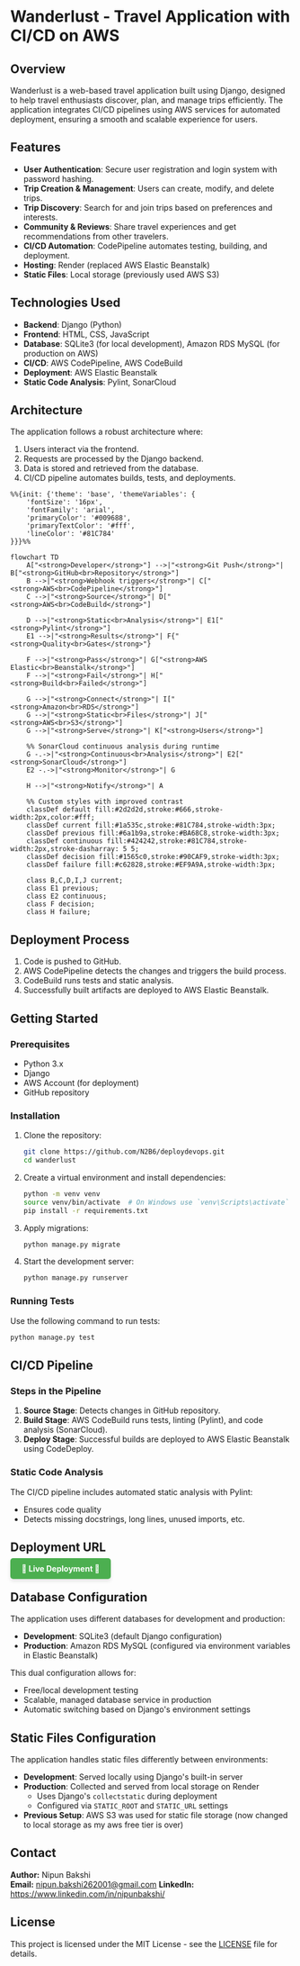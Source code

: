 # Wanderlust - Travel Application with CI/CD on AWS

## Overview
Wanderlust is a web-based travel application built using Django, designed to help travel enthusiasts discover, plan, and manage trips efficiently. The application integrates CI/CD pipelines using AWS services for automated deployment, ensuring a smooth and scalable experience for users.

## Features
- **User Authentication**: Secure user registration and login system with password hashing.
- **Trip Creation & Management**: Users can create, modify, and delete trips.
- **Trip Discovery**: Search for and join trips based on preferences and interests.
- **Community & Reviews**: Share travel experiences and get recommendations from other travelers.
- **CI/CD Automation**: CodePipeline automates testing, building, and deployment.
- **Hosting**: Render (replaced AWS Elastic Beanstalk)
- **Static Files**: Local storage (previously used AWS S3)

## Technologies Used
- **Backend**: Django (Python)
- **Frontend**: HTML, CSS, JavaScript
- **Database**: SQLite3 (for local development), Amazon RDS MySQL (for production on AWS)
- **CI/CD**: AWS CodePipeline, AWS CodeBuild
- **Deployment**: AWS Elastic Beanstalk
- **Static Code Analysis**: Pylint, SonarCloud

## Architecture
The application follows a robust architecture where:
1. Users interact via the frontend.
2. Requests are processed by the Django backend.
3. Data is stored and retrieved from the database.
4. CI/CD pipeline automates builds, tests, and deployments.

```mermaid
%%{init: {'theme': 'base', 'themeVariables': { 
    'fontSize': '16px',
    'fontFamily': 'arial',
    'primaryColor': '#009688',
    'primaryTextColor': '#fff',
    'lineColor': '#81C784'
}}}%%

flowchart TD
    A["<strong>Developer</strong>"] -->|"<strong>Git Push</strong>"| B["<strong>GitHub<br>Repository</strong>"]
    B -->|"<strong>Webhook triggers</strong>"| C["<strong>AWS<br>CodePipeline</strong>"]
    C -->|"<strong>Source</strong>"| D["<strong>AWS<br>CodeBuild</strong>"]
    
    D -->|"<strong>Static<br>Analysis</strong>"| E1["<strong>Pylint</strong>"]
    E1 -->|"<strong>Results</strong>"| F{"<strong>Quality<br>Gates</strong>"}
    
    F -->|"<strong>Pass</strong>"| G["<strong>AWS Elastic<br>Beanstalk</strong>"]
    F -->|"<strong>Fail</strong>"| H["<strong>Build<br>Failed</strong>"]
    
    G -->|"<strong>Connect</strong>"| I["<strong>Amazon<br>RDS</strong>"]
    G -->|"<strong>Static<br>Files</strong>"| J["<strong>AWS<br>S3</strong>"]
    G -->|"<strong>Serve</strong>"| K["<strong>Users</strong>"]
    
    %% SonarCloud continuous analysis during runtime
    G -.->|"<strong>Continuous<br>Analysis</strong>"| E2["<strong>SonarCloud</strong>"]
    E2 -.->|"<strong>Monitor</strong>"| G
    
    H -->|"<strong>Notify</strong>"| A
    
    %% Custom styles with improved contrast
    classDef default fill:#2d2d2d,stroke:#666,stroke-width:2px,color:#fff;
    classDef current fill:#1a535c,stroke:#81C784,stroke-width:3px;
    classDef previous fill:#6a1b9a,stroke:#BA68C8,stroke-width:3px;
    classDef continuous fill:#424242,stroke:#81C784,stroke-width:2px,stroke-dasharray: 5 5;
    classDef decision fill:#1565c0,stroke:#90CAF9,stroke-width:3px;
    classDef failure fill:#c62828,stroke:#EF9A9A,stroke-width:3px;
    
    class B,C,D,I,J current;
    class E1 previous;
    class E2 continuous;
    class F decision;
    class H failure;
```

## Deployment Process
1. Code is pushed to GitHub.
2. AWS CodePipeline detects the changes and triggers the build process.
3. CodeBuild runs tests and static analysis.
4. Successfully built artifacts are deployed to AWS Elastic Beanstalk.

## Getting Started
### Prerequisites
- Python 3.x
- Django
- AWS Account (for deployment)
- GitHub repository

### Installation
1. Clone the repository:
   ```bash
   git clone https://github.com/N2B6/deploydevops.git
   cd wanderlust
   ```
2. Create a virtual environment and install dependencies:
   ```bash
   python -m venv venv
   source venv/bin/activate  # On Windows use `venv\Scripts\activate`
   pip install -r requirements.txt
   ```
3. Apply migrations:
   ```bash
   python manage.py migrate
   ```
4. Start the development server:
   ```bash
   python manage.py runserver
   ```

### Running Tests
Use the following command to run tests:
```bash
python manage.py test
```

## CI/CD Pipeline
### Steps in the Pipeline
1. **Source Stage**: Detects changes in GitHub repository.
2. **Build Stage**: AWS CodeBuild runs tests, linting (Pylint), and code analysis (SonarCloud).
3. **Deploy Stage**: Successful builds are deployed to AWS Elastic Beanstalk using CodeDeploy.

### Static Code Analysis
The CI/CD pipeline includes automated static analysis with Pylint:
- Ensures code quality
- Detects missing docstrings, long lines, unused imports, etc.

## Deployment URL
<div align="left">

<a href="https://deploydevops.onrender.com/" style="background-color: #4CAF50; color: white; padding: 10px 20px; text-decoration: none; border-radius: 5px; font-weight: bold; box-shadow: 0 4px 6px rgba(0, 0, 0, 0.1); transition: all 0.3s ease;">🎯 Live Deployment 🚀</a>

</div>

## Database Configuration
The application uses different databases for development and production:
- **Development**: SQLite3 (default Django configuration)
- **Production**: Amazon RDS MySQL (configured via environment variables in Elastic Beanstalk)

This dual configuration allows for:
- Free/local development testing
- Scalable, managed database service in production
- Automatic switching based on Django's environment settings

## Static Files Configuration
The application handles static files differently between environments:
- **Development**: Served locally using Django's built-in server
- **Production**: Collected and served from local storage on Render
  - Uses Django's `collectstatic` during deployment
  - Configured via `STATIC_ROOT` and `STATIC_URL` settings
- **Previous Setup**: AWS S3 was used for static file storage (now changed to local storage as my aws free tier is over)

## Contact
**Author:** Nipun Bakshi  
**Email:** nipun.bakshi262001@gmail.com
**LinkedIn:** https://www.linkedin.com/in/nipunbakshi/

## License
This project is licensed under the MIT License - see the [LICENSE](LICENSE) file for details.

